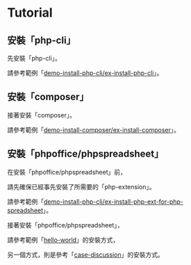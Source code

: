 
# Tutorial


## 安裝「php-cli」

先安裝「php-cli」。

請參考範例「[demo-install-php-cli/ex-install-php-cli](../demo-install-php-cli/ex-install-php-cli)」。


## 安裝「composer」

接著安裝「composer」。

請參考範例「[demo-install-composer/ex-install-composer](../demo-install-composer/ex-install-composer)」。


## 安裝「phpoffice/phpspreadsheet」

在安裝「phpoffice/phpspreadsheet」前，

請先確保已經事先安裝了所需要的「php-extension」。

請參考範例「[demo-install-php-cli/ex-install-php-ext-for-php-spreadsheet](../demo-install-php-cli/ex-install-php-ext-for-php-spreadsheet)」。

接著安裝「phpoffice/phpspreadsheet」，

請參考範例「[hello-world](hello-world)」的安裝方式，

另一個方式，則是參考「[case-discussion](case-discussion)」的安裝方式。
